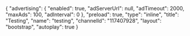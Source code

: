 {
    "advertising": {
        "enabled": true,
        "adServerUrl": null,
        "adTimeout": 2000,
        "maxAds": 100,
        "adInterval": 0
    },
    "preload": true,
    "type": "inline",
    "title": "Testing",
    "name": "testing",
    "channelId": "117407928",
    "layout": "bootstrap",
    "autoplay": true
}